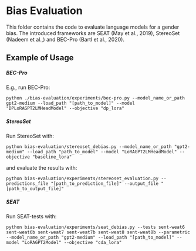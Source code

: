 # Bias Evaluation

This folder contains the code to evaluate language models for a gender bias. The introduced frameworks are SEAT (May et al., 2019), StereoSet (Nadeem et al.,) and BEC-Pro (Bartl et al., 2020).

## Example of Usage

##### BEC-Pro
E.g., run BEC-Pro:

```angular2html
python ./bias-evaluation/experiments/bec-pro.py --model_name_or_path gpt2-medium --load_path "[path_to_model]" --model "DPLoRAGPT2LMHeadModel" --objective "dp_lora"
```

##### StereoSet
Run StereoSet with:

```angular2html
python bias-evaluation/stereoset_debias.py --model_name_or_path "gpt2-medium" --load_path "path_to_model" --model "LoRAGPT2LMHeadModel" --objective "baseline_lora"
```
and evaluate the results with:
```angular2html
python bias-evaluation/experiments/stereoset_evaluation.py --predictions_file "[path_to_prediction_file]" --output_file "[path_to_output_file]"
```

##### SEAT
Run SEAT-tests with:
```angular2html
python bias-evaluation/experiments/seat_debias.py --tests sent-weat6 sent-weat6b sent-weat7 sent-weat7b sent-weat8 sent-weat8b --parametric --model_name_or_path "gpt2-medium" --load_path "[path_to_model]" --model "LoRAGPT2Model" --objective "cda_lora"
```




